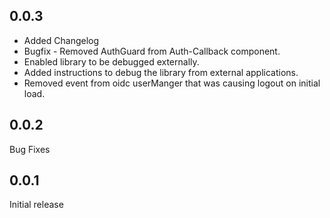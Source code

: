 ## 0.0.3

- Added Changelog
- Bugfix - Removed AuthGuard from Auth-Callback component.
- Enabled library to be debugged externally.
- Added instructions to debug the library from external applications.
- Removed event from oidc userManger that was causing logout on initial load.

## 0.0.2

Bug Fixes

## 0.0.1

Initial release
